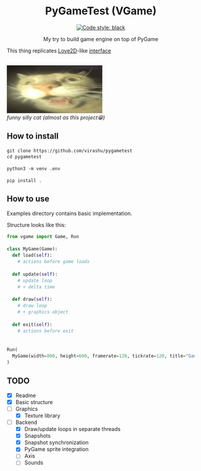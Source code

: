 <h1 align="center">PyGameTest (VGame)</h1>

<p align="center"><a href="https://github.com/psf/black"><img alt="Code style: black" src="https://img.shields.io/badge/code%20style-black-000000.svg"></a>


<p align="center">My try to build game engine on top of PyGame

This thing replicates [Love2D](https://love2d.org)-like [interface](#how-to-use)
<br>
<br>

![cat](./.github/cat.webp)
<br>_funny silly cat (almost as this project😁)_


## How to install

```shell
git clone https://github.com/virashu/pygametest
cd pygametest

python3 -m venv .env

pip install .
```

## How to use

Examples directory contains basic implementation.

Structure looks like this:

```python
from vgame import Game, Run

class MyGame(Game):
  def load(self):
    # actions before game loads

  def update(self):
    # update loop
    # + delta time

  def draw(self):
    # draw loop
    # + graphics object

  def exit(self):
    # actions before exit


Run(
  MyGame(width=800, height=600, framerate=120, tickrate=120, title="Game")
)

```

## TODO

- [x] Readme
- [x] Basic structure
- [ ] Graphics
  - [x] Texture library
- [ ] Backend
  - [x] Draw/update loops in separate threads
  - [x] Snapshots
  - [x] Snapshot synchronization
  - [x] PyGame sprite integration
  - [ ] Axis
  - [ ] Sounds
